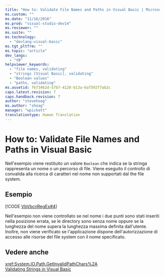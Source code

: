 ```yaml
---
title: "How to: Validate File Names and Paths in Visual Basic | Microsoft Docs"
ms.custom: ""
ms.date: "11/16/2016"
ms.prod: "visual-studio-dev14"
ms.reviewer: ""
ms.suite: ""
ms.technology: 
  - "devlang-visual-basic"
ms.tgt_pltfrm: ""
ms.topic: "article"
dev_langs: 
  - "VB"
helpviewer_keywords: 
  - "file names, validating"
  - "strings [Visual Basic], validating"
  - "Boolean values"
  - "paths, validating"
ms.assetid: f673462d-57b7-4120-b13a-6a7592f7ab2c
caps.latest.revision: 7
caps.handback.revision: 7
author: "stevehoag"
ms.author: "shoag"
manager: "wpickett"
translationtype: Human Translation
---
```

# How to: Validate File Names and Paths in Visual Basic
Nell'esempio viene restituito un valore `Boolean` che indica se la stringa rappresenta un nome o un percorso di file.  Viene eseguito il controllo di convalida alla ricerca di caratteri nel nome non supportati dal the file system.  
  
## Esempio  
 [!CODE [VbVbcnRegEx#4](../CodeSnippet/VS_Snippets_VBCSharp/VbVbcnRegEx#4)]  
  
 Nell'esempio non viene controllato se nel nome i due punti sono stati inseriti nella posizione errata, se le directory sono senza nome oppure se la lunghezza del nome supera la lunghezza massima definita dall'utente.  Inoltre, non viene verificato se l'applicazione dispone dell'autorizzazione di accesso alle risorse del file system con il nome specificato.  
  
## Vedere anche  
 <xref:System.IO.Path.GetInvalidPathChars%2A>   
 [Validating Strings in Visual Basic](../../../../visual-basic/programming-guide/language-features/strings/validating-strings.md)